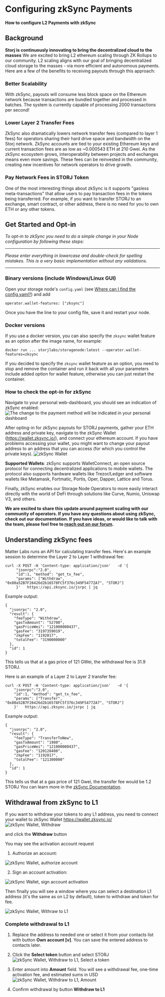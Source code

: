 # Configuring zkSync Payments
**How to configure L2 Payments with zkSync**

## Background
**Storj is continuously innovating to bring the decentralized cloud to the masses**
We are excited to bring L2 ethereum scaling through ZK Rollups to our community. L2 scaling aligns with our goal of bringing decentralized cloud storage to the masses - via more efficient and autonomous payments.
Here are a few of the benefits to receiving payouts through this approach:

### Better Scalability
With zkSync, payouts will consume less block space on the Ethereum network because transactions are bundled together and processed in batches. The system is currently capable of processing 2000 transactions per second! 

### Lower Layer 2 Transfer Fees
ZkSync also dramatically lowers network transfer fees (compared to layer 1 fees) for operators sharing their hard drive space and bandwidth on the Storj network. ZkSync accounts are tied to your existing Ethereum keys and current transaction fees are as low as ~0.000543 ETH at 210 Gwei. As the zkSync ecosystem grows, interoperability between projects and exchanges means even more savings. These fees can be reinvested in the community, creating new incentives for network operators to drive growth.

### Pay Network Fees in STORJ Token
One of the most interesting things about zkSync is it supports "gasless meta-transactions" that allow users to pay transaction fees in the tokens being transferred. For example, if you want to transfer STORJ to an exchange, smart contract, or other address, there is no need for you to own ETH or any other tokens.

## Get Started and Opt-in
*To opt-in to zkSync you need to do a simple change in your Node configuration by following these steps:*

---
*Please enter everything in lowercase and double-check for spelling mistakes. This is a very basic implementation without any validations.*

---

### Binary versions (include Windows/Linux GUI)
Open your storage node's `config.yaml` (see [Where can I find the config.yaml?](https://docs.storj.io/node/resources/faq/where-can-i-find-a-config.yaml)) and add  
```
operator.wallet-features: ["zksync"]
```

Once you have the line to your config file, save it and restart your node.

### Docker versions
If you use a docker version, you can also specify the `zksync` wallet feature as an option after the image name, for example:

```
docker run ... storjlabs/storagenode:latest --operator.wallet-features=zksync
```

If you decided to specify the `zksync` wallet feature as an option, you need to stop and remove the container and run it back with all your parameters include added option for wallet feature, otherwise you can just restart the container.

### How to check the opt-in for zkSync
Navigate to your personal web-dashboard, you should see an indication of zkSync enabled:
![The change to the payment method will be indicated in your personal dashboard](https://user-images.githubusercontent.com/26858949/138343309-f013facd-90a3-4bf0-8817-aad06b173595.png)

After opting-in for zkSync payouts for STORJ payments, gather your ETH address and private key, navigate to the zkSync Wallet (https://wallet.zksync.io/), and connect your ethereum account. If you have problems accessing your wallet, you might want to change your payout address to an address that you can access (for which you control the private keys).
![zkSync Wallet](https://user-images.githubusercontent.com/26858949/138344398-bd1284a1-11fe-4e51-9ce3-1ae0bb7630ff.png)

**Supported Wallets**: zkSync supports WalletConnect, an open source protocol for connecting decentralized applications to mobile wallets.  The protocol also supports hardware wallets like Trezor/Ledger and software wallets like Metamask, Fortmatic, Portis, Oper, Dapper, Lattice and Torus.

Finally, zkSync enables our Storage Node Operators to more easily interact directly with the world of DeFi through solutions like Curve, Numio, Uniswap V3, and others.

**We are excited to share this update around payment scaling with our community of operators. If you have any questions about using zkSync, check out our documentation. If you have ideas, or would like to talk with the team, please feel free to [reach out on our forum](http://forum.storj.io/).**

## Understanding zkSync fees
Matter Labs runs an API for calculating transfer fees. Here's an example session to determine the Layer 2 to Layer 1 withdrawal fee:
```
curl -X POST -H 'Content-type: application/json'   -d '{
     "jsonrpc":"2.0",
     "id":1, "method": "get_tx_fee",
     "params": ["Withdraw", "0x80a52B7F26426d2b16578FC5f376c349F54772A7", "STORJ"]
     }'   https://api.zksync.io/jsrpc | jq
```
Example output:
```
{
  "jsonrpc": "2.0",
  "result": {
    "feeType": "Withdraw",
    "gasTxAmount": "52700",
    "gasPriceWei": "121000000437",
    "gasFee": "3197359019",
    "zkpFee": "1192017",
    "totalFee": "3190000000"
  },
  "id": 1
}
```
This tells us that at a gas price of 121 GWei, the withdrawal fee is 31.9 STORJ.

Here is an example of a Layer 2 to Layer 2 transfer fee:
```
curl -X POST -H 'Content-type: application/json'   -d '{
    "jsonrpc":"2.0",
    "id":1, "method": "get_tx_fee",
    "params": ["Transfer", "0x80a52B7F26426d2b16578FC5f376c349F54772A7", "STORJ"]
    }'   https://api.zksync.io/jsrpc | jq
```
Example output:
```
{
  "jsonrpc": "2.0",
  "result": {
    "feeType": "TransferToNew",
    "gasTxAmount": "1980",
    "gasPriceWei": "121000000437",
    "gasFee": "120128480",
    "zkpFee": "1192017",
    "totalFee": "121300000"
  },
  "id": 1
}
```
This tells us that at a gas price of 121 Gwei, the transfer fee would be 1.2 STORJ
You can learn more in the [zkSync Documentation](https://zksync.io/api/).

## Withdrawal from zkSync to L1
If you want to withdraw your tokens to any L1 address, you need to connect your wallet to zkSync Wallet https://wallet.zksync.io/
![zkSync Wallet, Withdraw](https://user-images.githubusercontent.com/26858949/138349332-d6248871-73e9-453d-8ac5-454bffea3eee.png)

and click the **Withdraw** button

You may see the activation account request

1. Authorize an account:

![zkSync Wallet, authorize account](https://user-images.githubusercontent.com/26858949/138349571-fe03acea-0388-42b5-91f0-93bc98689c58.png)

2. Sign an account activation:

![zkSync Wallet, sign account activation](https://user-images.githubusercontent.com/26858949/138349770-a6a247b6-c1b1-4ab3-b093-079f6a95e220.png)

Then finally you will see a window where you can select a destination L1 address (it's the same as on L2 by default), token to withdraw and token for fee.

![zkSync Wallet, Withraw to L1](https://user-images.githubusercontent.com/26858949/138350461-53d103ca-b923-4f32-bd98-dbdc63f0335a.png)

### Complete withdrawal to L1
1. Replace the address to needed one or select it from your contacts list with button **Own account [v]**. You can save the entered address to contacts later.
2. Click the **Select token** button and select STORJ
![zkSync Wallet, Withdraw to L1, Select a token](https://user-images.githubusercontent.com/26858949/138351536-04d615fb-384b-4af8-ba6e-6f059a18bef9.png)

3. Enter amount into **Amount** field. You will see a withdrawal fee, one-time activation fee, and estimated sums in USD
![zkSync Wallet, Withdraw to L1, Amount](https://user-images.githubusercontent.com/26858949/138352317-71a843f9-957a-4c55-ac4f-7baef7e86904.png)

4. Confirm withdrawal by button **Withdraw to L1**
